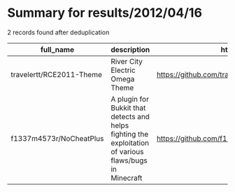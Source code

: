 
# Summary for results/2012/04/16
    
2 records found after deduplication

| full_name | description | html_url | matched_list | matched_count | pushed_at | size | stargazers_count | language | forks_count |
|--------------------------|---------------------------------------------------------------------------------------------------------|---------------------------------------------|----------------|-----------------|---------------------------|--------|--------------------|------------|---------------|
| travelertt/RCE2011-Theme | River City Electric Omega Theme | https://github.com/travelertt/RCE2011-Theme | ['rce'] | 1 | 2012-04-16 00:11:09+00:00 | 460 | 1 | PHP | 0 |
| f1337m4573r/NoCheatPlus | A plugin for Bukkit that detects and helps fighting the exploitation of various flaws/bugs in Minecraft | https://github.com/f1337m4573r/NoCheatPlus | ['exploit'] | 1 | 2012-04-16 21:12:17+00:00 | 1181 | 1 | Java | 5 |
